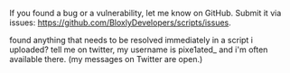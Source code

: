 If you found a bug or a vulnerability, let me know on GitHub. Submit it via issues: https://github.com/BloxlyDevelopers/scripts/issues.

found anything that needs to be resolved immediately in a script i uploaded? tell me on twitter, my username is pixe1ated_ and i'm often available there. (my messages on Twitter are open.)
